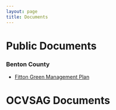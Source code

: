 ```yaml
---
layout: page
title: Documents
---
```


# Public Documents

### Benton County
* [Fitton Green Management Plan](/assets/pubdocs/benton/fittongreenplan.pdf)

# OCVSAG Documents
